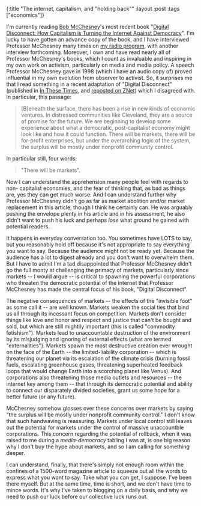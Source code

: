 {:title "The internet, capitalism, and \"holding back\""
:layout :post
:tags  ["economics"]}

I'm currently reading [Bob McChesney](http://www.communication.illinois.edu/people/rwmcches)'s most
recent book "[Digital Disconnect: How Capitalism is Turning the Internet Against Democracy](http://thenewpress.com/index.php?option=com_title&task=view_title&metaproductid=1878)". I'm lucky to have gotten an advance copy
of the book, and I have interviewed Professor McChesney many times on [my radio program](http://www.szcz.org/radio), with another interview
forthcoming. Moreover, I own and have read nearly all of Professor McChesney's
books, which I count as invaluable and inspiring in my own work on activism,
particularly on media and media policy. A speech Professor McChesney gave in
1998 (which I have an audio copy of) proved influential in my own evolution
from observer to activist. So, it surprises me that I read something in a
recent adaptation of "Digital Disconnect" (published in [In These Times](http://inthesetimes.com/article/14708/how_capitalism_conquered_the_internet/), and [reposted on ZNet](http://www.zcommunications.org/contents/192189)) which I disagreed
with. In particular, this passage:  

> [B]eneath the surface, there has been a rise in new kinds of economic
ventures. In distressed communities like Cleveland, they are a source of
promise for the future. We are beginning to develop some experience about what
a democratic, post-capitalist economy might look like and how it could
function. There will be markets, there will be for-profit enterprises, but
under the overarching logic of the system, the surplus will be mostly under
nonprofit community control.

In particular still, four words:  
  
> "There will be markets".
  
Now I can understand the apprehension many people feel with regards to non-
capitalist economies, and the fear of thinking that, as bad as things are, yes they can get much worse. And I can understand further why Professor McChesney didn't go as far as  market abolition and/or market replacement in this article, though I think he certainly can. He was arguably pushing the envelope plenty in his article and in his assessment, he also didn't want to push his luck and perhaps _lose_ what ground he gained with potential readers.  
  
It happens in everyday conversation too. You sometimes have LOTS to say, but you reasonably hold off because it's not appropriate to say everything you want to say. Because the audience might not be ready yet. Because the audience has a lot to digest already and you don't want to overwhelm them. But I have to admit I'm a tad disappointed that Professor McChesney didn't go the full monty at challenging the primacy of markets, particularly since markets -- I would argue -- is critical to spawning the powerful corporations who threaten the democratic potential of the internet that Professor McChesney has made the central focus of his book, "Digital Disconnect".  
  
The negative consequences of markets -- the effects of the "invisible foot" as some call it -- are well known. Markets weaken the social ties that bind us all through its incessant focus on competition.  Markets don't consider things like love and honor and respect and justice that can't be bought and sold, but which are still mightily important (this is called "commodity fetishism").  Markets lead to unaccountable destruction of the environment by its misjudging and ignoring of external effects (what are termed "externalities"). Markets spawn the most destructive creation ever wrought on the face of the Earth -- the limited-liability corporation -- which is threatening our planet via its escalation of the climate crisis (burning fossil fuels, escalating greenhouse gases, threatening superheated feedback loops that would change Earth into a scorching planet like Venus). And corporations also threatening those media outlets and resources -- the internet key among them -- that through its democratic potential and ability to connect our disparately divided societies, grant us some hope for a better future (or any future).  
  
McChesney somehow glosses over these concerns over markets by saying "the surplus will be mostly under nonprofit community control."  I don't know that such handwaving is reassuring. Markets under local control still leaves out the potential for markets under the control of massive unaccountble corporations. This concern regarding the potential of rollback, when it was raised to me during a _media-democracy_ tabling I was at, is one big reason why I don't buy the hype about markets, and so I am calling for something deeper.  
  
I can understand, finally, that there's simply not enough room within the confines of a 1500-word magazine article to squeeze out all the words to express what you want to say. Take what you can get, I suppose. I've been there myself. But at the same time, time is short, and we don't have time to mince words. It's why I've taken to blogging on a daily basis, and why we need to push our luck before our collective luck runs out.

